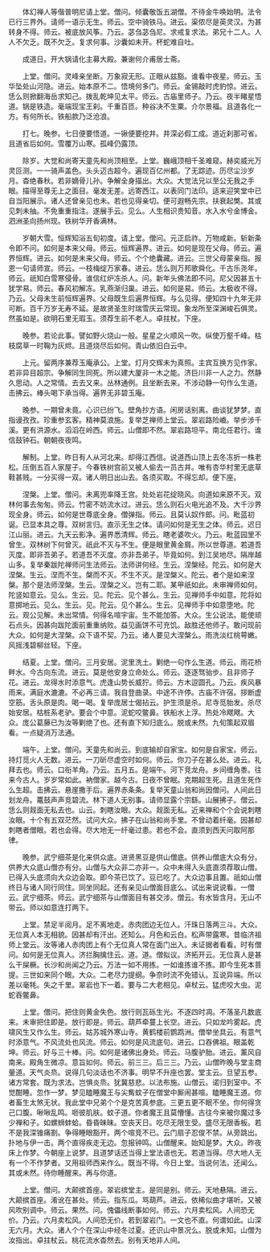 <!-- { "loadSidebar": true } -->
　　体幻禅人等偕普明尼请上堂。僧问。倾囊敬饭五湖僧。不待金牛唤始明。法令已行三界外。请师一语示无生。师云。空中骑铁马。进云。渠侬尽是英灵汉。为甚转身不得。师云。被底放风筝。乃云。苾刍苾刍尼。求戒复求法。弟兄十二人。人人不欠乏。既不欠乏。复求何事。沙囊如未开。杯蛇难自吐。

　　成道日。开大锅请化主募大殿。兼谢何介甫居士斋。

　　上堂。僧问。灵峰亲坐断。万象寂无形。正眼从兹豁。谁看中夜星。师云。玉华坠处山河隐。进云。始本原不二。悟境何多门。师云。金锡敲时虎豹惊。进云。恁么则掀翻海岳求知己。拨乱乾坤见太平。师云。古庙里师子。乃云。夜半睹星悟道。锅是铁造。毫端现宝王刹。千重百匝。种谷决不生粟。介尔景福。且道各化一方。有何所长。铁船款乃泛沧浪。

　　打七。晚参。七日便要悟道。一锹便要挖井。井深必假工成。道近刹那可省。且道省后如何。雪覆万山寒。孤峰仍露顶。

　　除岁。大觉和尚寄天童先和尚顶相至。上堂。巍峨顶相千圣难窥。赫奕威光万灵叵测。一一骑声盖色。头头迈古超今。遍现百亿州都。了无踪迹。历尽尘沙岁月。杳绝春秋。若非嫡骨儿孙。争解全身描出。大众。大觉法兄以至公无我之手眼。描得至尊无上之面目。毫发无差。远寄西江。以表同门法印。适来迎笑堂中已自当阳展示。诸人还曾亲见也未。若也见得亲切。便可遐畅先宗。扶衰起獘。其或见刺未抽。不免重重指注。遂展手云。见么。人生相识贵知音。水入水兮金博金。泗洲圣向扬州现。铁树华开香满林。

　　岁朝大雪。恒辉知浴五旬初度。请上堂。僧问。元正启祚。万物咸新。斩新条令即不问。如何是本来父母。师云。恒辉遍界。进云。如何是现在父母。师云。遍界恒辉。进云。如何是未来父母。师云。个个绝囊藏。进云。三世父母蒙亲指。报恩一句请师宣。师云。一枝梅绽万家春。进云。恁么则万邦歌舜化。千古乐尧年。师云。祇知白雪寒侵骨。谁信红炉冻杀人。问。新年头佛法即不问。尼父因甚五十犹学易。师云。春风初解冻。乳燕渐归巢。进云。如何是易。师云。太极收不得。乃云。父母未生前恒辉遍界。父母既生后遍界恒辉。与么见得。便知四十九年无非可断。百千万岁无寿不延。是故贤圣生时瑞雪庆云常现。象龙所至深渊峻石俱灵。然虽如是。欲明石里无瑕玉。须荐生前不老人。卓拄杖。下座。

　　晚参。若论此事。譬如野火烧山一般。星星之火顺风一吹。纵使万壑千峰。枯枝腐草一时鞠为灰烬。且道烧尽后如何。青山依旧白云中。

　　上元。留两序兼荐玉庵承公。上堂。灯月交辉未为真照。主宾互换方见作家。若非异目超宗。争解同生同死。所以建大厦非一木之能。济巨川非一人之力。然静久思动。人之常情。去去又来。丛林通例。且坐断去来。不涉动静一句作么生道。击拂云。棒头喝下承当得。遍界无非碧玉庵。

　　晚参。一期曾未竟。心识已纷飞。壁角抄方语。闲房话别离。曲谈犹梦梦。直指谩孜孜。珍重参玄客。精神莫浪施。复举芝禅师上堂云。翠岩路险巇。举步涉千溪。更有洪源水。滔滔在岭西。师云。山僧即不然。翠岩路坦平。南北任君行。谁信鼓钟石。朝朝夜夜鸣。

　　解制。上堂。昨日有人从河北来。却得江西信。说道西山顶上去冬冻折一株老松。压倒五百人家屋子。今春铁树宫前又被人偷去一员古井。唯有杏华村里无底草鞋甚贱。一分买得一双。诸人明日出山去。各须买取。不得忘却。便下座。

　　涅槃。上堂。僧问。未离兜率降王宫。处处岩花绽晓风。向道如来原不灭。双林何事去匆匆。师云。竹密不妨流水过。进云。恁么则石火电光追不及。大千沙界现全身。师云。如何是世尊底全身。僧弹指。师云。且莫认奴作郎。问。毗蓝初诞。已显本具之尊。双树言归。直示无生之体。请问如何是无生之体。师云。迟日江山丽。进云。九天云影净。遍界悉清辉。师云。瞎老婆吹火。乃云。毗蓝园里不曾生。双林树下何曾灭。祇此不灭与不生。便是眼里黄金屑。所以世尊道。若道吾灭度。即非吾弟子。若道吾不灭度。亦非吾弟子。毕竟如何。到江吴地尽。隔岸越山多。复举秦跋陀禅师问生法师云。法师讲何经。生云。涅槃经。陀云。如何是大涅槃。生云。涅而不生。槃而不灭。不生不灭。是涅槃义。陀云。者个是如来涅槃。那个是法师涅槃。生云。涅槃之义。岂有二耶。某甲祇如此。未审禅师如何。陀竖如意云。见么。生云。见。陀云。见个甚么。生云。见禅师手中如意。陀将如意掷地云。见么。生云。见。陀云。见个甚么。生云。见禅师手中如意堕地。陀云。观公见解。未出常情。何得名喧宇宙。生不能加答。大众。生公说法。能使顽石点头。因甚向跋陀面前重重纳败。益见画饼不可充饥。敌胜还他师子。敢问现前大众。如何是大涅槃。众下语不契。乃云。诸人要见大涅槃么。雨洗淡红桃萼嫩。风摇浅碧柳丝轻。下座。

　　结夏。上堂。僧问。三月安居。泥里洗土。剿绝一句作么生道。师云。雨花桥畔水。今古向东流。进云。莫是他安身立命处么。师云。逐逐驽骀步。且非师子花。进云。龙得水时添意气。虎逢山势长威狞。师云。方木逗圆孔。乃云。疾风暴雨来。满庭水漉漉。不必再三请。我自登曲录。中途不许停。古庙不许宿。拶断虚空筋。舌头原是肉。喝一喝。复举庞居士偈拈云。护生须是杀。尼寺觅胎发。杀尽始安居。枯桩系老驴。要会个中意。泥蛇咬鳖鼻。铁船水上浮。热处冷飕飕。大众。庞公葛藤已为汝等剿绝了也。还有直下知归底么。脱或未然。九旬策起双眉看。一点疑消万法通。

　　端午。上堂。僧问。天童先和尚云。到底输却自家宝。如何是自家宝。师云。持灯觅火人无数。进云。一刀斫尽虚空时如何。师云。你刀子在甚么处。进云。礼拜去也。师云。口衔羊角。乃云。五月五。是端午。河下竞龙舟。乡间缠角黍。往来今古人。岁岁常如此。衲僧家。越今古。日夜不曾眠。克期超生死。且道生死作么生超。击拂云。悬崖撒手后。遍界赤条条。复举天童山翁和尚因僧问。人间此日划龙舟。鼍鼓声声竞碧流。林下道人无别事。请师显露个宗繇。山展拂子。僧云。恁么则觌面无私去也。山云。刺瞎汝眼。大众。觌面无私。近来禅和个个会说刺瞎汝眼。十个有五双茫然。试问大众。拂子在山翁和尚手里。不曾动着纤毫。因甚却刺瞎者僧眼。若也会得。尽大地无一纤毫过患。若也不会。直须到西天问取阿那律。

　　晚参。武宁细茶是化来供众底。进贤黑豆是供山僧底。供养山僧底大众有分。供养大众底山僧亦有分。山僧与大众非二亦非一。众中未得入头底直须荐取山僧。已得入头底须向大众边会取。即今茶已饮了。豆已吃了。大众边事且置。祇如山僧终日与诸人同行同住。同坐同起。还有亲见山僧面目底么。试出来说说看。一僧云。武宁细茶。师云。武宁细茶与山僧面目有甚交涉。僧云。有水皆含月。无山不带云。师以如意连打两下。

　　上堂。禁足半阅月。足不离地走。赤肉团边无位人。汗珠日落两三斗。大众。无位真人本无相貌。因甚却有汗出。还知么。月色和云白。松声带露寒。昔临济祖师上堂云。汝等诸人赤肉团上有个无位真人常在面门出入。未证据者看看。时有僧问。如何是无位真人。济拦胸擒住云。道。道。僧拟议。济拓开云。无位真人是甚么干屎橛。长沙和尚闻之乃云。万法一如不用拣。一如谁拣谁不拣。即今生死本菩提。三世如来同个眼。大众。二老尽力提纲。争奈时流不免错认。互说异端。所以差以毫牦。失之千里。翠岩也下一着。要与二大老相见。卓杖云。猛虎咬大虫。泥蛇吞鳖鼻。

　　上堂。僧问。把住则黄金失色。放行则瓦砾生光。不逐四时凋。不落圣凡数底来。未审把住即是。放行即是。师云。葫芦牵蔓上长空。进云。只如龙吟雾起。虎啸风生又作么生。师云。姑苏城外寒山寺。黄鹤楼前鹦鹉洲。僧举坐具云。有意气时添意气。不风流处也风流。师云。如何是风流底句。进云。口吞佛祖。眼盖乾坤。师云。好与三十棒。问。如何是诸佛出身处。师云。马腹驴胎。进云。薰风自南来。殿角生微凉。意旨如何。师云。前三三。后三三。乃云。山僧昨晚与堂主商量道。天气炎烝。说得几句淡话也不济事。明早不升座也罢。堂主云。旦望五参。诸方常套。既为求法。岂惧炎烝。犹冀慈悲。以法布施。山僧云。诺归到室中。不觉酣睡。忽作一梦。梦见瞌睡魔王与尖觜蚊子在僧堂中厮闹甚喧。瞌睡魔王道。你者畜生太煞无状。我此堂中兄弟个个是克苦真参底。三更五更不眠不坐。你何得贪己口腹。啾啾乱鸣。咂彼肌肤。蚊子道。你者魔王且莫懵懂。古往今来被你魔过多少禅和子。如螺蛳蚌蛤。昏昏昧昧。空丧天日。吃尽无限生受。盛尽无限香板。若不是我深锥痛劄。争得睡眼豁开。两个喧竞不已。云门扇子忍俊不禁。从旁跳出。扑地与伊一击。两个直得疾走无边。忽报钟鸣。山僧醒来。始知是梦。大众。昨夜床上作梦。今朝座上说梦。且道梦话还当得上堂法语也无。若道当得。尽大地人无有一个不作梦者。又用祖师西来作么。既当不得。今日上堂。当说何法。还闻么。其或未然。待你睡醒来。再与你道。

　　上堂。僧问。大颠摈首座。翠岩摈堂主。是同是别。师云。天地悬隔。进云。大颠摈首座。淆讹在甚处。师云。指东瓜。骂葫芦。进云。依稀似曲才堪听。又被风吹别调中。师云。果然。问。傀儡线断事如何。师云。六月卖松风。人间恐无价。乃云。六月卖松风。人间恐无价。若到翠岩门。一文也不直。何谓如此。山深无六月。大众。诸人个个在深山中经冬过夏。还识山中景况么。脱或未知。山僧为汝指出。卓拄杖云。桃花流水杳然去。别有天地非人间。

